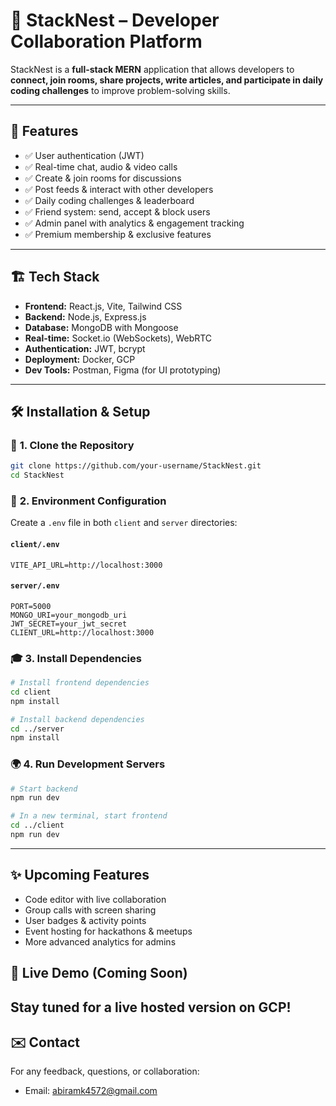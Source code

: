# 🚀 StackNest – Developer Collaboration Platform

StackNest is a **full-stack MERN** application that allows developers to **connect, join rooms, share projects, write articles, and participate in daily coding challenges** to improve problem-solving skills.

---

## 📜 Features

- ✅ User authentication (JWT)
- ✅ Real-time chat, audio & video calls
- ✅ Create & join rooms for discussions
- ✅ Post feeds & interact with other developers
- ✅ Daily coding challenges & leaderboard
- ✅ Friend system: send, accept & block users
- ✅ Admin panel with analytics & engagement tracking
- ✅ Premium membership & exclusive features

---

## 🏗️ Tech Stack

- **Frontend:** React.js, Vite, Tailwind CSS
- **Backend:** Node.js, Express.js
- **Database:** MongoDB with Mongoose
- **Real-time:** Socket.io (WebSockets), WebRTC
- **Authentication:** JWT, bcrypt
- **Deployment:** Docker, GCP
- **Dev Tools:** Postman, Figma (for UI prototyping)

---

## 🛠️ Installation & Setup

### 🔧 **1. Clone the Repository**

```sh
git clone https://github.com/your-username/StackNest.git
cd StackNest
```

### 🏑️ **2. Environment Configuration**

Create a `.env` file in both `client` and `server` directories:

#### `client/.env`

```env
VITE_API_URL=http://localhost:3000
```

#### `server/.env`

```env
PORT=5000
MONGO_URI=your_mongodb_uri
JWT_SECRET=your_jwt_secret
CLIENT_URL=http://localhost:3000
```

### 🎓 **3. Install Dependencies**

```sh
# Install frontend dependencies
cd client
npm install

# Install backend dependencies
cd ../server
npm install
```

### 🌍 **4. Run Development Servers**

```sh
# Start backend
npm run dev

# In a new terminal, start frontend
cd ../client
npm run dev
```

<!--
### 🌬️ **5. Run with Docker (Optional)**
```sh
docker-compose up --build
``` -->

---

## ✨ Upcoming Features

- Code editor with live collaboration
- Group calls with screen sharing
- User badges & activity points
- Event hosting for hackathons & meetups
- More advanced analytics for admins

## 🚀 Live Demo (Coming Soon)

## Stay tuned for a live hosted version on GCP!

## ✉️ Contact

For any feedback, questions, or collaboration:

- Email: abiramk4572@gmail.com
